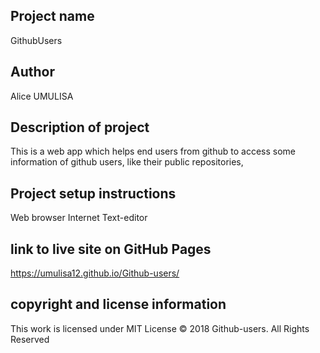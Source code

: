 ## Project name
GithubUsers

## Author
Alice UMULISA

## Description of project
This is a web app which helps end users from github to access some information of github users, like their public repositories,

## Project setup instructions
Web browser Internet Text-editor

## link to live site on GitHub Pages
https://umulisa12.github.io/Github-users/

## copyright and license information
This work is licensed under MIT License © 2018 Github-users. All Rights Reserved